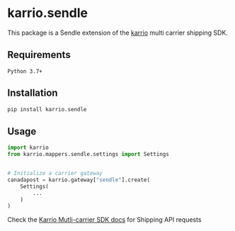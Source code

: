 # karrio.sendle

This package is a Sendle extension of the [karrio](https://pypi.org/project/karrio) multi carrier shipping SDK.

## Requirements

`Python 3.7+`

## Installation

```bash
pip install karrio.sendle
```

## Usage

```python
import karrio
from karrio.mappers.sendle.settings import Settings


# Initialize a carrier gateway
canadapost = karrio.gateway["sendle"].create(
    Settings(
        ...
    )
)
```

Check the [Karrio Mutli-carrier SDK docs](https://sdk.karrio.com) for Shipping API requests
